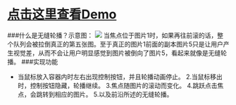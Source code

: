 # <a target="_blank" href="https://www.artjay.me/Demo/carousel">点击这里查看Demo</a>
###什么是无缝轮播？示意图：
![](https://artjay-1258580758.cos.ap-shanghai.myqcloud.com/CarouselDemo/jieshao.png)
当焦点位于图片1时，如果再往前滚的话，整个队列会被拉倒真正的第五张图。至于真正的图片1前面的副本图片5只是让用户产生视觉差，从而不会让用户明显感觉到图片被倒向了图片5，看起来就像是无缝轮播。
###实现功能
- 当鼠标放入容器内时左右出现控制按钮，并且轮播动画停止。
2.当鼠标移出时，控制按钮隐藏，轮播继续。
3.焦点随图片的滚动而变化。
4.跳跃点击焦点，会跳转到相应的图片。
5.以及前沿所述的无缝轮播。